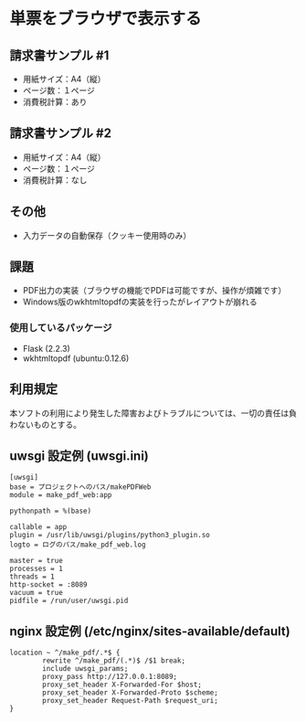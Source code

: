 # 単票をブラウザで表示する

## 請求書サンプル #1
* 用紙サイズ：A4（縦）
* ページ数：１ページ
* 消費税計算：あり

## 請求書サンプル #2
* 用紙サイズ：A4（縦）
* ページ数：１ページ
* 消費税計算：なし

## その他
* 入力データの自動保存（クッキー使用時のみ）

## 課題
* PDF出力の実装（ブラウザの機能でPDFは可能ですが、操作が煩雑です）
* Windows版のwkhtmltopdfの実装を行ったがレイアウトが崩れる

### 使用しているパッケージ
* Flask (2.2.3)
* wkhtmltopdf (ubuntu:0.12.6)

## 利用規定
本ソフトの利用により発生した障害およびトラブルについては、一切の責任は負わないものとする。

## uwsgi 設定例 (uwsgi.ini)
```
[uwsgi]
base = プロジェクトへのパス/makePDFWeb
module = make_pdf_web:app

pythonpath = %(base)

callable = app
plugin = /usr/lib/uwsgi/plugins/python3_plugin.so
logto = ログのパス/make_pdf_web.log

master = true
processes = 1
threads = 1
http-socket = :8089
vacuum = true
pidfile = /run/user/uwsgi.pid
```

## nginx 設定例 (/etc/nginx/sites-available/default)
```
location ~ ^/make_pdf/.*$ {
        rewrite ^/make_pdf/(.*)$ /$1 break;
        include uwsgi_params;
        proxy_pass http://127.0.0.1:8089;
        proxy_set_header X-Forwarded-For $host;
        proxy_set_header X-Forwarded-Proto $scheme;
        proxy_set_header Request-Path $request_uri;
}
```